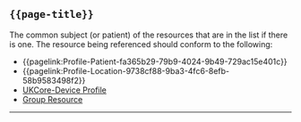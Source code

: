 ## <code>{{page-title}}</code>
	
The common subject (or patient) of the resources that are in the list if there is one. The resource being referenced should conform to the following:
- {{pagelink:Profile-Patient-fa365b29-79b9-4024-9b49-729ac15e401c}}
- {{pagelink:Profile-Location-9738cf88-9ba3-4fc6-8efb-58b9583498f2}}
- <a href="https://simplifier.net/hl7fhirukcorer4/ukcoredevice">UKCore-Device Profile</a>
- <a href="https://www.hl7.org/fhir/r4/group.html">Group Resource</a>
---

